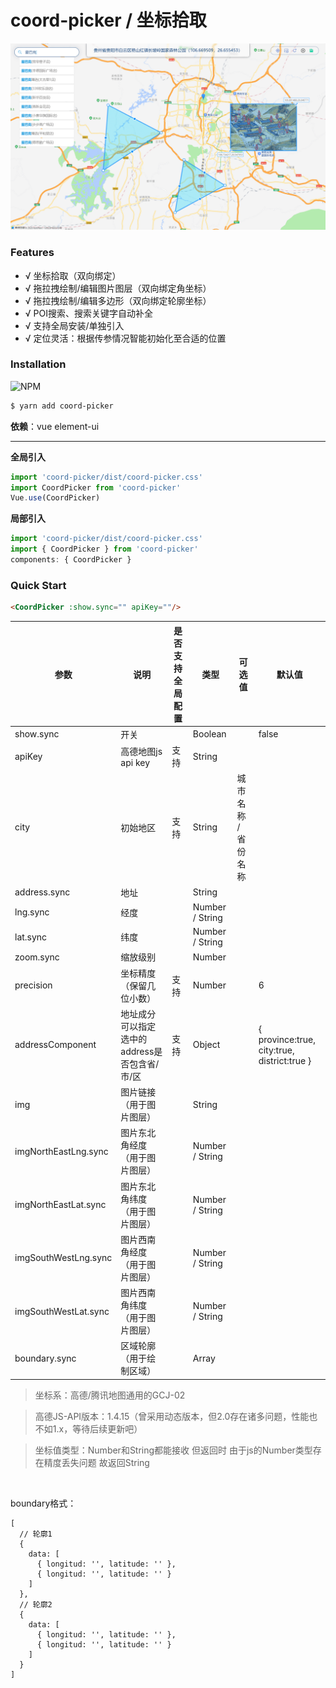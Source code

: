# coord-picker / 坐标拾取

![图片](./preview.png)

### Features

- √ 坐标拾取（双向绑定）
- √ 拖拉拽绘制/编辑图片图层（双向绑定角坐标）
- √ 拖拉拽绘制/编辑多边形（双向绑定轮廓坐标）
- √ POI搜索、搜索关键字自动补全
- √ 支持全局安装/单独引入
- √ 定位灵活：根据传参情况智能初始化至合适的位置

### Installation
![NPM](https://nodei.co/npm/coord-picker.png)
``` bash
$ yarn add coord-picker
```

**依赖**：vue element-ui
___

**全局引入**
```js
import 'coord-picker/dist/coord-picker.css'
import CoordPicker from 'coord-picker'
Vue.use(CoordPicker)
```

**局部引入**
```js
import 'coord-picker/dist/coord-picker.css'
import { CoordPicker } from 'coord-picker'
components: { CoordPicker }
```

### Quick Start

```html
<CoordPicker :show.sync="" apiKey=""/>
```

| 参数 | 说明 | 是否支持全局配置 | 类型 | 可选值 | 默认值 |
| --- | --- | --- | --- | --- | --- |
| show.sync | 开关 | | Boolean | | false |
| apiKey | 高德地图js api key | 支持 | String | | |
| city | 初始地区 | 支持 | String | 城市名称 / 省份名称 | |
| address.sync | 地址 | | String | | |
| lng.sync | 经度 | | Number / String | | |
| lat.sync | 纬度 | | Number / String | | |
| zoom.sync | 缩放级别 | | Number | | |
| precision | 坐标精度（保留几位小数） | 支持 | Number | | 6 |
| addressComponent | 地址成分 可以指定选中的address是否包含省/市/区 | 支持 | Object | | { province:true, city:true, district:true } |
| img | 图片链接（用于图片图层） | | String | | |
| imgNorthEastLng.sync | 图片东北角经度（用于图片图层） | | Number / String | | |
| imgNorthEastLat.sync | 图片东北角纬度（用于图片图层） | | Number / String | | |
| imgSouthWestLng.sync | 图片西南角经度（用于图片图层） | | Number / String | | |
| imgSouthWestLat.sync | 图片西南角纬度（用于图片图层） | | Number / String | | |
| boundary.sync | 区域轮廓（用于绘制区域） | | Array | | |

> 坐标系：高德/腾讯地图通用的GCJ-02

> 高德JS-API版本：1.4.15（曾采用动态版本，但2.0存在诸多问题，性能也不如1.x，等待后续更新吧）

> 坐标值类型：Number和String都能接收 但返回时 由于js的Number类型存在精度丢失问题 故返回String

<br/>

boundary格式：

```
[
  // 轮廓1
  {
    data: [
      { longitud: '', latitude: '' },
      { longitud: '', latitude: '' }
    ]
  },
  // 轮廓2
  {
    data: [
      { longitud: '', latitude: '' },
      { longitud: '', latitude: '' }
    ]
  }
]
```
